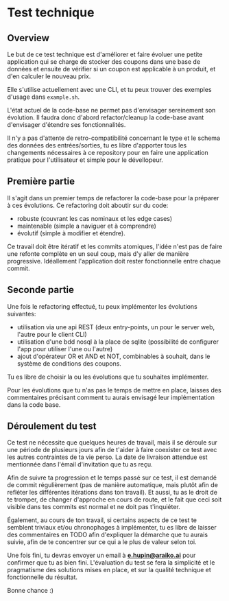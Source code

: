 # Test technique

## Overview
Le but de ce test technique est d'améliorer et faire évoluer une petite application qui se charge de stocker des coupons dans une base de données et ensuite de vérifier si un coupon est applicable à un produit, et d'en calculer le nouveau prix. 

Elle s'utilise actuellement avec une CLI, et tu peux trouver des exemples d'usage dans `example.sh`.

L'état actuel de la code-base ne permet pas d'envisager sereinement son évolution. 
Il faudra donc d'abord refactor/cleanup la code-base avant d'envisager d'étendre ses fonctionnalités. 

Il n'y a pas d'attente de retro-compatibilité concernant le type et le schema des données des entrées/sorties, tu es libre d'apporter tous les changements nécessaires à ce repository pour en faire une application pratique pour l'utilisateur et simple pour le dévellopeur.

## Première partie
Il s'agit dans un premier temps de refactorer la code-base pour la préparer à ces évolutions. 
Ce refactoring doit aboutir sur du code:
- robuste (couvrant les cas nominaux et les edge cases)
- maintenable (simple a naviguer et à comprendre)
- évolutif (simple à modifier et étendre). 

Ce travail doit être itératif et les commits atomiques, l'idée n'est pas de faire une refonte complète en un seul coup, mais d'y aller de manière progressive. Idéallement l'application doit rester fonctionnelle entre chaque commit.

## Seconde partie
Une fois le refactoring effectué, tu peux implémenter les évolutions suivantes:

- utilisation via une api REST (deux entry-points, un pour le server web, l'autre pour le client CLI)
- utilisation d'une bdd nosql à la place de sqlite (possibilité de configurer l'app pour utiliser l'une ou l'autre)
- ajout d'opérateur OR et AND et NOT, combinables à souhait, dans le système de conditions des coupons.

Tu es libre de choisir la ou les évolutions que tu souhaites implémenter.

Pour les évolutions que tu n'as pas le temps de mettre en place, laisses des commentaires précisant comment tu aurais envisagé leur implémentation dans la code base.

## Déroulement du test
Ce test ne nécessite que quelques heures de travail, mais il se déroule sur une période de plusieurs jours afin de t'aider à faire coexister ce test avec les autres contraintes de ta vie perso. La date de livraison attendue est mentionnée dans l'émail d'invitation que tu as reçu.

Afin de suivre ta progression et le temps passé sur ce test, il est demandé de commit régulièrement (pas de manière automatique, mais plutôt afin de refléter les différentes itérations dans ton travail). Et aussi, tu as le droit de te tromper, de changer d'approche en cours de route, et le fait que ceci soit visible dans tes commits est normal et ne doit pas t'inquiéter.

Également, au cours de ton travail, si certains aspects de ce test te semblent triviaux et/ou chronophages à implémenter, tu es libre de laisser des commentaires en TODO afin d'expliquer la démarche que tu aurais suivie, afin de te concentrer sur ce qui a le plus de valeur selon toi.

Une fois fini, tu devras envoyer un email à **e.hupin@araiko.ai** pour confirmer que tu as bien fini.
L'évaluation du test se fera la simplicité et le pragmatisme des solutions mises en place, et sur la qualité technique et fonctionnelle du résultat.

Bonne chance :)


